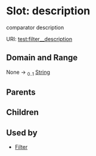 
# Slot: description


comparator description

URI: [test:filter__description](https://linkml.org/testing/filter__description)


## Domain and Range

None &#8594;  <sub>0..1</sub> [String](types/String.md)

## Parents


## Children


## Used by

 * [Filter](Filter.md)
